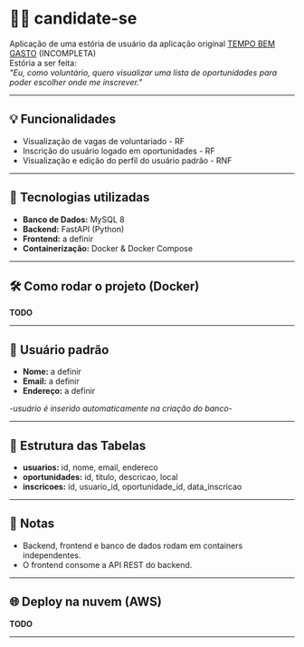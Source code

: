 # 🙋‍♂️ candidate-se

Aplicação de uma estória de usuário da aplicação original [TEMPO BEM GASTO](https://github.com/lealgabriel1/tempo-bem-gasto) (INCOMPLETA)   
Estória a ser feita:    
*"Eu, como voluntário, quero visualizar uma lista de oportunidades para poder escolher onde me inscrever."*

---

## 💡 Funcionalidades

- Visualização de vagas de voluntariado - RF
- Inscrição do usuário logado em oportunidades - RF
- Visualização e edição do perfil do usuário padrão - RNF

---

## 🚀 Tecnologias utilizadas

- **Banco de Dados:** MySQL 8
- **Backend:** FastAPI (Python)
- **Frontend:** a definir
- **Containerização:** Docker & Docker Compose

---

## 🛠️ Como rodar o projeto (Docker)

**TODO**

---

## 👤 Usuário padrão

- **Nome:** a definir
- **Email:** a definir
- **Endereço:** a definir

*-usuário é inserido automaticamente na criação do banco-*

---

## 📄 Estrutura das Tabelas

- **usuarios:** id, nome, email, endereco
- **oportunidades:** id, titulo, descricao, local
- **inscricoes:** id, usuario_id, oportunidade_id, data_inscricao

---

## 📝 Notas

- Backend, frontend e banco de dados rodam em containers independentes.
- O frontend consome a API REST do backend.

---

## 🌐 Deploy na nuvem (AWS)

**TODO**

---


